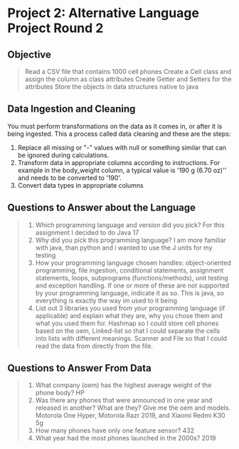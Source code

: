 #  Project 2: Alternative Language Project Round 2
## Objective 
> Read a CSV file that contains 1000 cell phones
> Create a Cell class and assign the column as class attributes
> Create Getter and Setters for the attributes
> Store the objects in data structures native to java

## Data Ingestion and Cleaning
You must perform transformations on the data as it comes in, or after it is being ingested. This a process called data cleaning and these are the steps:
1. Replace all missing or "-" values with null or something similar that can be ignored during calculations.
2. Transform data in appropriate columns according to instructions. For example in the body_weight column, a typical value is '190 g (6.70 oz)'' and needs to be converted to '190'.
3. Convert data types in appropriate columns

## Questions to Answer about the Language
>1. Which programming language and version did you pick?
> For this assignment I decided to do Java 17
>2. Why did you pick this programming language?
> I am more familiar with java, than python and i wanted to use the J units for my testing
>3. How your programming language chosen handles: object-oriented programming, file ingestion, conditional statements, assignment statements, loops, subprograms (functions/methods), unit testing and exception handling. If one or more of these are not supported by your programming language, indicate it as so.
> This is java, so everything is exactly the way im used to it being
>4. List out 3 libraries you used from your programming language (if applicable) and explain what they are, why you chose them and what you used them for.
> Hashmap so I could store cell phones based on the oem, Linked-list so that I could separate the cells into lists with different meanings. Scanner and File so that I could read the data from directly from the file.

## Questions to Answer From Data
>1. What company (oem) has the highest average weight of the phone body?
> HP
>2. Was there any phones that were announced in one year and released in another? What are they? Give me the oem and models.
> Motorola One Hyper, Motorola Razr 2019, and Xiaomi Redmi K30 5g
>3. How many phones have only one feature sensor?
> 432
>4. What year had the most phones launched in the 2000s? 
> 2019
